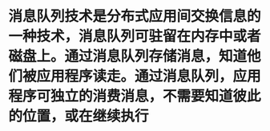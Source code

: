 # 消息队列技术是分布式应用间交换信息的一种技术，消息队列可驻留在内存中或者磁盘上。通过消息队列存储消息，知道他们被应用程序读走。通过消息队列，应用程序可独立的消费消息，不需要知道彼此的位置，或在继续执行 
